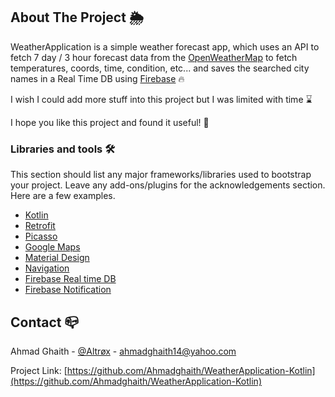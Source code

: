 ## About The Project 🌦

WeatherApplication is a simple weather forecast app, which uses an API to fetch 7 day / 3 hour forecast data from the [OpenWeatherMap](https://openweathermap.org/) to fetch temperatures, coords, time, condition, etc...
and saves the searched city names in a Real Time DB using [Firebase](https://firebase.google.com/docs/database/android/read-and-write) 🔥

I wish I could add more stuff into this project but I was limited with time ⌛

I hope you like this project and found it useful! 🙏

### Libraries and tools 🛠

This section should list any major frameworks/libraries used to bootstrap your project. Leave any add-ons/plugins for the acknowledgements section. Here are a few examples.

* [Kotlin](https://kotlinlang.org/)
* [Retrofit](https://square.github.io/retrofit/)
* [Picasso](https://square.github.io/picasso/)
* [Google Maps](https://developers.google.com/maps/documentation/android-sdk/start)
* [Material Design](https://material.io/develop/android/docs/getting-started/)
* [Navigation](https://developer.android.com/guide/navigation)
* [Firebase Real time DB](https://firebase.google.com/docs/database/android/read-and-write)
* [Firebase Notification](https://firebase.google.com/docs/cloud-messaging/android/client)

<!-- CONTACT -->
## Contact 📪

Ahmad Ghaith - [@Altrøx](https://twitter.com/x_altr) - ahmadghaith14@yahoo.com

Project Link: [https://github.com/Ahmadghaith/WeatherApplication-Kotlin](https://github.com/Ahmadghaith/WeatherApplication-Kotlin)
